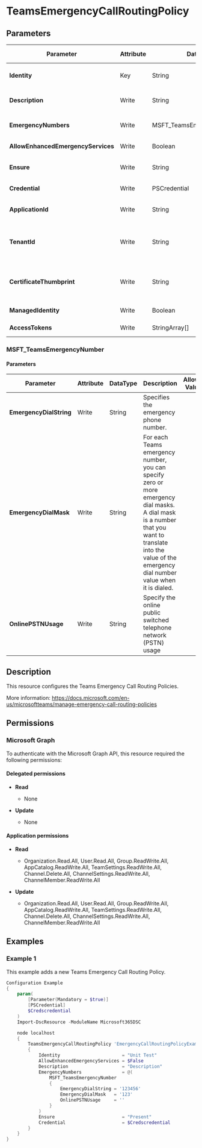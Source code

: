 ﻿# TeamsEmergencyCallRoutingPolicy

## Parameters

| Parameter | Attribute | DataType | Description | Allowed Values |
| --- | --- | --- | --- | --- |
| **Identity** | Key | String | Identity of the Teams Emergency Call Routing Policy. | |
| **Description** | Write | String | Description of the Teams Emergency Call Routing Policy. | |
| **EmergencyNumbers** | Write | MSFT_TeamsEmergencyNumber[] | Emergency number(s) associated with the policy. | |
| **AllowEnhancedEmergencyServices** | Write | Boolean | Flag to enable Enhanced Emergency Services | |
| **Ensure** | Write | String | Present ensures the policy exists, absent ensures it is removed. | `Present`, `Absent` |
| **Credential** | Write | PSCredential | Credentials of the Teams Admin. | |
| **ApplicationId** | Write | String | Id of the Azure Active Directory application to authenticate with. | |
| **TenantId** | Write | String | Name of the Azure Active Directory tenant used for authentication. Format contoso.onmicrosoft.com | |
| **CertificateThumbprint** | Write | String | Thumbprint of the Azure Active Directory application's authentication certificate to use for authentication. | |
| **ManagedIdentity** | Write | Boolean | Managed ID being used for authentication. | |
| **AccessTokens** | Write | StringArray[] | Access token used for authentication. | |

### MSFT_TeamsEmergencyNumber

#### Parameters

| Parameter | Attribute | DataType | Description | Allowed Values |
| --- | --- | --- | --- | --- |
| **EmergencyDialString** | Write | String | Specifies the emergency phone number. | |
| **EmergencyDialMask** | Write | String | For each Teams emergency number, you can specify zero or more emergency dial masks. A dial mask is a number that you want to translate into the value of the emergency dial number value when it is dialed. | |
| **OnlinePSTNUsage** | Write | String | Specify the online public switched telephone network (PSTN) usage | |


## Description

This resource configures the Teams Emergency Call Routing Policies.

More information: https://docs.microsoft.com/en-us/microsoftteams/manage-emergency-call-routing-policies

## Permissions

### Microsoft Graph

To authenticate with the Microsoft Graph API, this resource required the following permissions:

#### Delegated permissions

- **Read**

    - None

- **Update**

    - None

#### Application permissions

- **Read**

    - Organization.Read.All, User.Read.All, Group.ReadWrite.All, AppCatalog.ReadWrite.All, TeamSettings.ReadWrite.All, Channel.Delete.All, ChannelSettings.ReadWrite.All, ChannelMember.ReadWrite.All

- **Update**

    - Organization.Read.All, User.Read.All, Group.ReadWrite.All, AppCatalog.ReadWrite.All, TeamSettings.ReadWrite.All, Channel.Delete.All, ChannelSettings.ReadWrite.All, ChannelMember.ReadWrite.All

## Examples

### Example 1

This example adds a new Teams Emergency Call Routing Policy.

```powershell
Configuration Example
{
    param(
        [Parameter(Mandatory = $true)]
        [PSCredential]
        $Credscredential
    )
    Import-DscResource -ModuleName Microsoft365DSC

    node localhost
    {
        TeamsEmergencyCallRoutingPolicy 'EmergencyCallRoutingPolicyExample'
        {
            Identity                       = "Unit Test"
            AllowEnhancedEmergencyServices = $False
            Description                    = "Description"
            EmergencyNumbers               = @(
                MSFT_TeamsEmergencyNumber
                {
                    EmergencyDialString = '123456'
                    EmergencyDialMask   = '123'
                    OnlinePSTNUsage     = ''
                }
            )
            Ensure                         = "Present"
            Credential                     = $Credscredential
        }
    }
}
```

